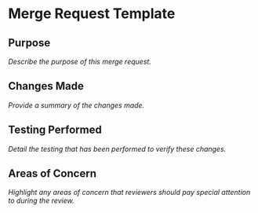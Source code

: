 # Merge Request Template

## Purpose
_Describe the purpose of this merge request._

## Changes Made
_Provide a summary of the changes made._

## Testing Performed
_Detail the testing that has been performed to verify these changes._

## Areas of Concern
_Highlight any areas of concern that reviewers should pay special attention to during the review._

